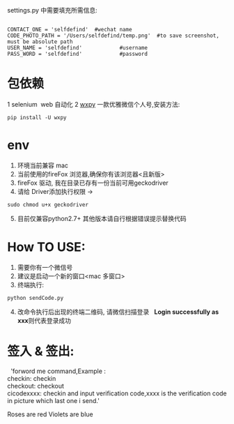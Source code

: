 
settings.py 中需要填充所需信息:
<pre><code>
CONTACT_ONE = 'selfdefind'  #wechat name
CODE_PHOTO_PATH = '/Users/selfdefind/temp.png'  #to save screenshot, must be absolute path
USER_NAME = 'selfdefind'            #username
PASS_WORD = 'selfdefind'            #password
</code></pre>

包依赖
=============
  1 selenium  web 自动化
  2 [wxpy](https://github.com/youfou/wxpy "Title")  一款优雅微信个人号,安装方法:
 <pre><code>pip install -U wxpy
</code></pre>


env
=============
 1. 环境当前兼容 mac
  2. 当前使用的fireFox 浏览器,确保你有该浏览器<且新版>
  3. fireFox 驱动, 我在目录已存有一份当前可用geckodriver
  4. 请给 Driver添加执行权限 ->
  <pre><code>sudo chmod u+x geckodriver
</code></pre>
  5. 目前仅兼容python2.7+ 其他版本请自行根据错误提示替换代码


How TO USE:
=============
  1. 需要你有一个微信号
  2. 建议是启动一个新的窗口<mac 多窗口>
  3. 终端执行:
  <pre><code>python sendCode.py  </code></pre>
  4. 改命令执行后出现的终端二维码, 请微信扫描登录
    **Login successfully as xxx**则代表登录成功

签入 & 签出:
=============
   'forword me command,Example :  
   checkin: checkin  
   checkout: checkout  
   ci<co>codexxxx: checkin<out> and input verification code,xxxx is the verification code in picture which last one i send.'


Roses are red
Violets are blue


